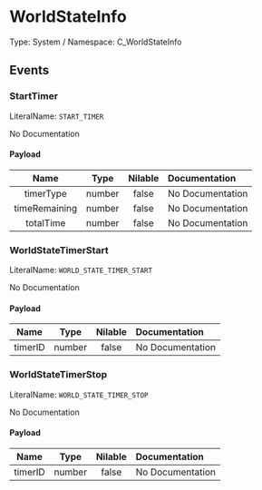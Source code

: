 # WorldStateInfo

Type: System / Namespace: C_WorldStateInfo

## Events

### StartTimer
LiteralName: `START_TIMER`

No Documentation

#### Payload
|Name|Type|Nilable|Documentation|
|:---:|:---:|:---:|:---|
|timerType|number|false|No Documentation|
|timeRemaining|number|false|No Documentation|
|totalTime|number|false|No Documentation|
### WorldStateTimerStart
LiteralName: `WORLD_STATE_TIMER_START`

No Documentation

#### Payload
|Name|Type|Nilable|Documentation|
|:---:|:---:|:---:|:---|
|timerID|number|false|No Documentation|
### WorldStateTimerStop
LiteralName: `WORLD_STATE_TIMER_STOP`

No Documentation

#### Payload
|Name|Type|Nilable|Documentation|
|:---:|:---:|:---:|:---|
|timerID|number|false|No Documentation|